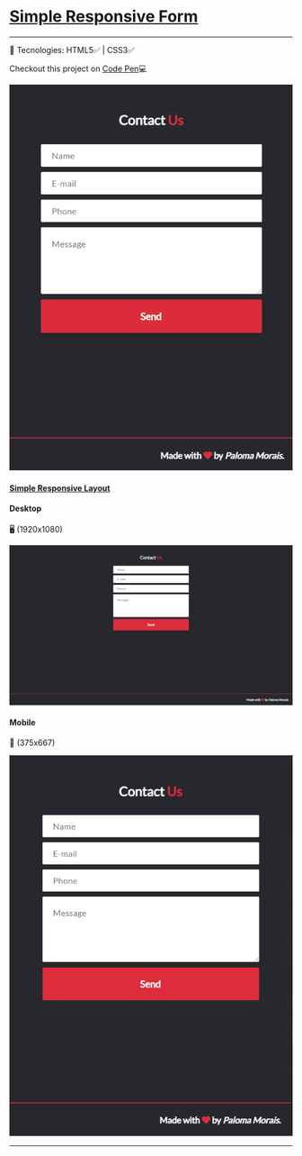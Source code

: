 # <a href="">Simple Responsive Form</a>
<hr/>
🚀 Tecnologies: HTML5✅  |
CSS3✅ 

Checkout this project on <a href="https://codepen.io/palomamorais-developer/pen/Popwaoa">Code Pen</a>💻

![](source/simple-form.gif)
 
####  <a href="">Simple Responsive Layout</a>
#### **Desktop**      
🖥 (1920x1080)

![](source/screenshoot-desktop.png)
 

#### **Mobile**   
📱 (375x667)

![](source/screenshoot-mobile.png)


<hr/>